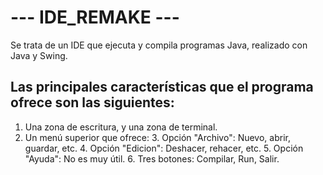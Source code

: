 # --- IDE_REMAKE ---

Se trata de un IDE que ejecuta y compila programas Java, realizado con Java y Swing.

## Las principales características que el programa ofrece son las siguientes:
  
  1. Una zona de escritura, y una zona de terminal.
  2. Un menú superior que ofrece:
    3. Opción "Archivo": Nuevo, abrir, guardar, etc.
    4. Opción "Edicion": Deshacer, rehacer, etc.
    5. Opción "Ayuda": No es muy útil.
    6. Tres botones: Compilar, Run, Salir.
